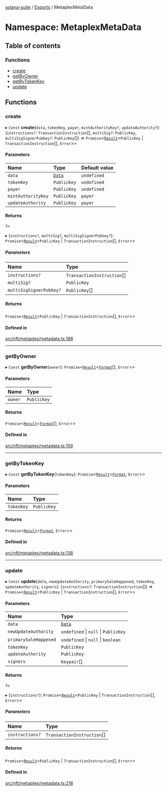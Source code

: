[solana-suite](../README.md) / [Exports](../modules.md) / MetaplexMetaData

# Namespace: MetaplexMetaData

## Table of contents

### Functions

- [create](MetaplexMetaData.md#create)
- [getByOwner](MetaplexMetaData.md#getbyowner)
- [getByTokenKey](MetaplexMetaData.md#getbytokenkey)
- [update](MetaplexMetaData.md#update)

## Functions

### create

▸ `Const` **create**(`data`, `tokenKey`, `payer`, `mintAuthorityKey?`, `updateAuthority?`): (`instructions?`: `TransactionInstruction`[], `multiSig?`: `PublicKey`, `multiSigSignerPubkey?`: `PublicKey`[]) => `Promise`<[`Result`](../modules.md#result)<`PublicKey` \| `TransactionInstruction`[], `Error`\>\>

#### Parameters

| Name | Type | Default value |
| :------ | :------ | :------ |
| `data` | [`Data`](../classes/MetaplexInstructure.Data.md) | `undefined` |
| `tokenKey` | `PublicKey` | `undefined` |
| `payer` | `PublicKey` | `undefined` |
| `mintAuthorityKey` | `PublicKey` | `payer` |
| `updateAuthority` | `PublicKey` | `payer` |

#### Returns

`fn`

▸ (`instructions?`, `multiSig?`, `multiSigSignerPubkey?`): `Promise`<[`Result`](../modules.md#result)<`PublicKey` \| `TransactionInstruction`[], `Error`\>\>

##### Parameters

| Name | Type |
| :------ | :------ |
| `instructions?` | `TransactionInstruction`[] |
| `multiSig?` | `PublicKey` |
| `multiSigSignerPubkey?` | `PublicKey`[] |

##### Returns

`Promise`<[`Result`](../modules.md#result)<`PublicKey` \| `TransactionInstruction`[], `Error`\>\>

#### Defined in

[src/nft/metaplex/metadata.ts:188](https://github.com/fukaoi/solana-suite/blob/077409e/src/nft/metaplex/metadata.ts#L188)

___

### getByOwner

▸ `Const` **getByOwner**(`owner`): `Promise`<[`Result`](../modules.md#result)<[`Format`](../interfaces/Metaplex.Format.md)[], `Error`\>\>

#### Parameters

| Name | Type |
| :------ | :------ |
| `owner` | `PublicKey` |

#### Returns

`Promise`<[`Result`](../modules.md#result)<[`Format`](../interfaces/Metaplex.Format.md)[], `Error`\>\>

#### Defined in

[src/nft/metaplex/metadata.ts:159](https://github.com/fukaoi/solana-suite/blob/077409e/src/nft/metaplex/metadata.ts#L159)

___

### getByTokenKey

▸ `Const` **getByTokenKey**(`tokenKey`): `Promise`<[`Result`](../modules.md#result)<[`Format`](../interfaces/Metaplex.Format.md), `Error`\>\>

#### Parameters

| Name | Type |
| :------ | :------ |
| `tokenKey` | `PublicKey` |

#### Returns

`Promise`<[`Result`](../modules.md#result)<[`Format`](../interfaces/Metaplex.Format.md), `Error`\>\>

#### Defined in

[src/nft/metaplex/metadata.ts:138](https://github.com/fukaoi/solana-suite/blob/077409e/src/nft/metaplex/metadata.ts#L138)

___

### update

▸ `Const` **update**(`data`, `newUpdateAuthority`, `primarySaleHappened`, `tokenKey`, `updateAuthority`, `signers`): (`instructions?`: `TransactionInstruction`[]) => `Promise`<[`Result`](../modules.md#result)<`PublicKey` \| `TransactionInstruction`[], `Error`\>\>

#### Parameters

| Name | Type |
| :------ | :------ |
| `data` | [`Data`](../classes/MetaplexInstructure.Data.md) |
| `newUpdateAuthority` | `undefined` \| ``null`` \| `PublicKey` |
| `primarySaleHappened` | `undefined` \| ``null`` \| `boolean` |
| `tokenKey` | `PublicKey` |
| `updateAuthority` | `PublicKey` |
| `signers` | `Keypair`[] |

#### Returns

`fn`

▸ (`instructions?`): `Promise`<[`Result`](../modules.md#result)<`PublicKey` \| `TransactionInstruction`[], `Error`\>\>

##### Parameters

| Name | Type |
| :------ | :------ |
| `instructions?` | `TransactionInstruction`[] |

##### Returns

`Promise`<[`Result`](../modules.md#result)<`PublicKey` \| `TransactionInstruction`[], `Error`\>\>

#### Defined in

[src/nft/metaplex/metadata.ts:218](https://github.com/fukaoi/solana-suite/blob/077409e/src/nft/metaplex/metadata.ts#L218)
